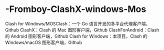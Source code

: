 # -Fromboy-ClashX-windows-Mos
Clash for Windows/MOSClash：一个 Go 语言开发的多平台代理客户端，Github ClashX：Clash 的 Mac 图形客户端，Github ClashForAndroid：Clash 的 Android 图形客户端，Github Clash for Windows：本项目，Clash 的 Windows/macOS 图形客户端，Github
